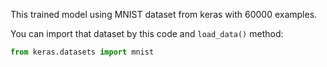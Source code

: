 This trained model using MNIST dataset from keras with 60000 examples.  

You can import that dataset by this code and ``load_data()`` method:
```python
from keras.datasets import mnist

```